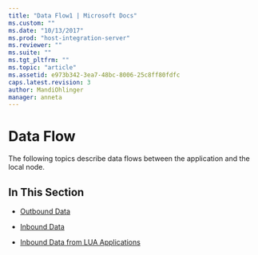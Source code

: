 ```yaml
---
title: "Data Flow1 | Microsoft Docs"
ms.custom: ""
ms.date: "10/13/2017"
ms.prod: "host-integration-server"
ms.reviewer: ""
ms.suite: ""
ms.tgt_pltfrm: ""
ms.topic: "article"
ms.assetid: e973b342-3ea7-48bc-8006-25c8ff80fdfc
caps.latest.revision: 3
author: MandiOhlinger
manager: anneta
---
```

# Data Flow
The following topics describe data flows between the application and the local node.  
  
## In This Section  
  
-   [Outbound Data](../core/outbound-data.md)  
  
-   [Inbound Data](../core/inbound-data.md)  
  
-   [Inbound Data from LUA Applications](../core/inbound-data-from-lua-applications.md)